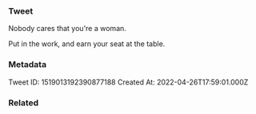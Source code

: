 ### Tweet
Nobody cares that you're a woman.

Put in the work, and earn your seat at the table.

### Metadata
Tweet ID: 1519013192390877188
Created At: 2022-04-26T17:59:01.000Z

### Related

